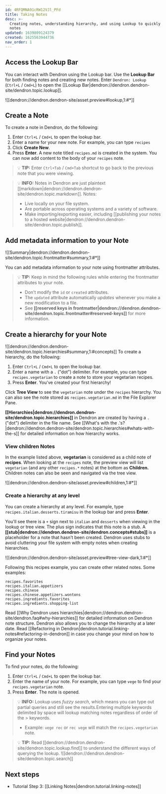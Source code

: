 ```yaml
---
id: 4RFQMNA91cRW12VJl_PFd
title: Taking Notes
desc: >-
  Creating notes, understanding hierarchy, and using Lookup to quickly find your
  notes
updated: 1639809124379
created: 1625563944736
nav_order: 1
---
```


## Access the Lookup Bar

You can interact with Dendron using the Lookup bar. Use the **Lookup Bar** for both finding notes and creating new notes. Enter `Dendron: Lookup` (`Ctrl+L` / `Cmd+L`) to open the [[Lookup Bar|dendron://dendron.dendron-site/dendron.topic.lookup]]. 

![[dendron://dendron.dendron-site/asset.preview#lookup,1:#*]]

## Create a Note

To create a note in Dendron, do the following:
1. Enter `Ctrl+L` / `Cmd+L` to open the lookup bar. 
2. Enter a name for your new note. For example, you can type `recipes`
3. Click **Create New**.
4. Press **Enter**. A new note titled `recipes.md` is created in the system. You can now add content to the body of your `recipes` note.

> 💡 **TIP:** Enter `Ctrl+Tab` / `Cmd+Tab` shortcut to go back to the previous note that you were viewing.

> 💡 **INFO:** Notes in Dendron are just plaintext [[markdown|dendron://dendron.dendron-site/dendron.topic.markdown]]. Notes:
> - Live locally on your file system.
> - Are portable across operating systems and a variety of software.
> - Make importing/exporting easier, including [[publishing your notes to a hosted website|dendron://dendron.dendron-site/dendron.topic.publish]].

## Add metadata information to your Note

![[Summary|dendron://dendron.dendron-site/dendron.topic.frontmatter#summary,1:#*]]

You can add metadata information to your note using frontmatter attributes.

> 💡 **TIP:** Keep in mind the following rules while entering the frontmatter attributes to your note.
> - Don't modify the `id` or `created` attributes.
> - The `updated` attribute automatically _updates_ whenever you make a new modification to a file.
> - See **[[reserved keys in frontmatter|dendron://dendron.dendron-site/dendron.topic.frontmatter#reserved-keys]]** for more information.

## Create a hierarchy for your Note

![[dendron://dendron.dendron-site/dendron.topic.hierarchies#summary,1:#concepts]]
To create a hierarchy, do the following:
1. Enter `Ctrl+L` / `Cmd+L` to open the lookup bar. 
2. Enter a name with  a `.` ("dot") delimiter.  For example, you can type `recipes.vegetarian` to create a note to store your vegetarian recipes.
3. Press **Enter**.
You've created your first hierarchy! 

Click **Tree View** to see the `vegetarian` note under the `recipes` hierarchy. You can also see the note stored as `recipes.vegetarian.md` in the File Explorer Pane.

**[[Hierarchies|dendron://dendron.dendron-site/dendron.topic.hierarchies]]** in Dendron are created by having a `.` ("dot") delimiter in the file name. See [[What's with the .'s?|dendron://dendron.dendron-site/dendron.topic.hierarchies#whats-with-the-s]] for detailed information on how hierarchy works.

### View children Notes

In the example listed above, **vegetarian** is considered as a child note of **recipes**. When looking at the `recipes` note, the preview view will list `vegetarian` (and any other `recipes.*` notes) at the bottom as **Children.** Children notes can also be seen and navigated via the tree view.

![[dendron://dendron.dendron-site/asset.preview#children,1:#*]]

### Create a hierarchy at any level

You can create a hierarchy at any level. For example, type `recipes.italian.desserts.tiramisu` in the lookup bar and press **Enter**.

You'll see there is a `+` sign next to `italian` and `desserts` when viewing in the lookup or tree view. The plus sign indicates that this note is a stub. A **[[stub|dendron://dendron.dendron-site/dendron.concepts#stubs]]** is a placeholder for a note that hasn't been created. Dendron uses stubs to avoid cluttering your file system with empty notes when creating hierarchies.

![[dendron://dendron.dendron-site/asset.preview#tree-view-dark,1:#*]]

Following this recipes example, you can create other related notes. Some examples:

```
recipes.favorites
recipes.italian.appetizers
recipes.chinese
recipes.chinese.appetizers.wontons
recipes.ingredients.favorites
recipes.ingredients.shopping-list
```

Read [[Why Dendron uses hierarchies|dendron://dendron.dendron-site/dendron.faq#why-hierarchies]] for detailed information on Dendron note structure. Dendron also allows you to change the hierarchy at a later date. Read [[Refactoring in Dendron|dendron.tutorial.linking-notes#refactoring-in-dendron]] in case you change your mind on how to organize your notes.

## Find your Notes

To find your notes, do the following:
1. Enter `Ctrl+L` / `Cmd+L` to open the lookup bar. 
2. Enter the name of your note. For example, you can type `vege` to find your `recipes.vegetarian` note.
3. Press **Enter**. The note is opened.

> 💡 **INFO:** Lookup uses _fuzzy search_, which means you can type out partial queries and still see the  results.Entering multiple keywords delimited by space will lookup matching notes regardless of order of the > keywords.
> - Example: `vege rec` or `rec vege` will match the `recipes.vegetarian` note.

> 💡 **TIP:** Read [[dendron://dendron.dendron-site/dendron.topic.lookup.find]] to understand the different ways of querying the lookup.
> ![[dendron://dendron.dendron-site/dendron.topic.search]]

## Next steps

- Tutorial Step 3: [[Linking Notes|dendron.tutorial.linking-notes]]

